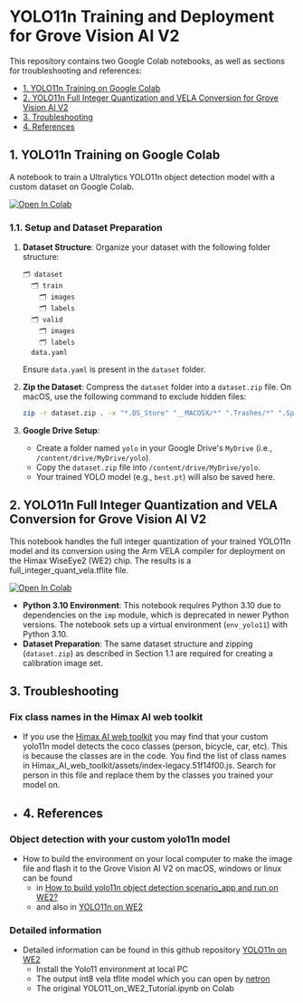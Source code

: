 # YOLO11n Training and Deployment for Grove Vision AI V2

This repository contains two Google Colab notebooks, as well as sections for troubleshooting and references:
- [1. YOLO11n Training on Google Colab](#1-yolo11n-training-on-google-colab)
- [2. YOLO11n Full Integer Quantization and VELA Conversion for Grove Vision AI V2](#2-yolo11n-full-integer-quantization-and-vela-conversion-for-grove-vision-ai-v2)
- [3. Troubleshooting](#3-troubleshooting)
- [4. References](#4-references)


## 1. YOLO11n Training on Google Colab

A notebook to train a Ultralytics YOLO11n object detection model with a custom dataset on Google Colab. 

[![Open In Colab](https://colab.research.google.com/assets/colab-badge.svg)](https://colab.research.google.com/drive/1OAsfMPoQl0vLXD8X9PxToWIX_ZnLuEID?usp=sharing)
### 1.1. Setup and Dataset Preparation

1.  **Dataset Structure**: Organize your dataset with the following folder structure:
    ```
    🗂️ dataset
      🗂️ train
        🗂️ images
        🗂️ labels
      🗂️ valid
        🗂️ images
        🗂️ labels
      data.yaml
    ```
    Ensure `data.yaml` is present in the `dataset` folder.

2.  **Zip the Dataset**: Compress the `dataset` folder into a `dataset.zip` file. On macOS, use the following command to exclude hidden files:
    ```bash
    zip -r dataset.zip . -x "*.DS_Store" "__MACOSX/*" ".Trashes/*" ".Spotlight-V100/*" ".TemporaryItems/*"
    ```

3.  **Google Drive Setup**:
    *   Create a folder named `yolo` in your Google Drive's `MyDrive` (i.e., `/content/drive/MyDrive/yolo`).
    *   Copy the `dataset.zip` file into `/content/drive/MyDrive/yolo`.
    *   Your trained YOLO model (e.g., `best.pt`) will also be saved here.

## 2. YOLO11n Full Integer Quantization and VELA Conversion for Grove Vision AI V2

This notebook handles the full integer quantization of your trained YOLO11n model and its conversion using the Arm VELA compiler for deployment on the Himax WiseEye2 (WE2) chip. The results is a full_integer_quant_vela.tflite file.

[![Open In Colab](https://colab.research.google.com/assets/colab-badge.svg)](https://colab.research.google.com/drive/1LcyD4_aV6UfgQtMo7LzTW76xztIQWI1y?usp=sharing)

*   **Python 3.10 Environment**: This notebook requires Python 3.10 due to dependencies on the `imp` module, which is deprecated in newer Python versions. The notebook sets up a virtual environment (`env_yolo11`) with Python 3.10.
*   **Dataset Preparation**: The same dataset structure and zipping (`dataset.zip`) as described in Section 1.1 are required for creating a calibration image set.

## 3. Troubleshooting
### Fix class names in the Himax AI web toolkit
- If you use the [Himax AI web toolkit](https://github.com/HimaxWiseEyePlus/Seeed_Grove_Vision_AI_Module_V2/releases/download/v1.1/Himax_AI_web_toolkit.zip) you may find that your custom yolo11n model detects the coco classes (person, bicycle, car, etc). This is because the classes are in the code. You find the list of class names in Himax_AI_web_toolkit/assets/index-legacy.51f14f00.js. Search for person in this file and replace them by the classes you trained your model on.

- ## 4. References

### Object detection with your custom yolo11n model
- How to build the environment on your local computer to make the image file and flash it to the Grove Vision AI V2 on macOS, windows or linux can be found
    - in [How to build yolo11n object detection scenario_app and run on WE2?](https://github.com/HimaxWiseEyePlus/Seeed_Grove_Vision_AI_Module_V2/tree/main/EPII_CM55M_APP_S/app/scenario_app/tflm_yolo11_od#how-to-build-yolo11n-object-detection-scenario_app-and-run-on-we2)
    - and also in [YOLO11n on WE2](https://github.com/HimaxWiseEyePlus/YOLO11_on_WE2)
  
### Detailed information
- Detailed information can be found in this github repository [YOLO11n on WE2](https://github.com/HimaxWiseEyePlus/YOLO11_on_WE2)
    - Install the Yolo11 environment at local PC
    - The output int8 vela tflite model which you can open by [netron](https://netron.app/)
    - The original YOLO11_on_WE2_Tutorial.ipynb on Colab

